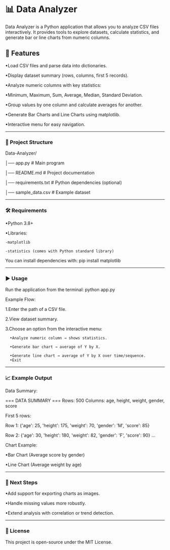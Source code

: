 # 📊 Data Analyzer #

Data Analyzer is a Python application that allows you to analyze CSV files interactively.
It provides tools to explore datasets, calculate statistics, and generate bar or line charts from numeric columns.

## 🚀 Features ##

•Load CSV files and parse data into dictionaries.

•Display dataset summary (rows, columns, first 5 records).

•Analyze numeric columns with key statistics:

•Minimum, Maximum, Sum, Average, Median, Standard Deviation.

•Group values by one column and calculate averages for another.

•Generate Bar Charts and Line Charts using matplotlib.

•Interactive menu for easy navigation.

_____________________________________________________________________________________________________________________________________________________________________________________

### 📂 Project Structure ###
Data-Analyzer/

│── app.py                # Main program

│── README.md             # Project documentation

│── requirements.txt      # Python dependencies (optional)

│── sample_data.csv       # Example dataset

_____________________________________________________________________________________________________________________________________________________________________________________
### 🛠️ Requirements ###

•Python 3.8+

•Libraries:

    -matplotlib
  
    -statistics (comes with Python standard library)

You can install dependencies with:
pip install matplotlib
_____________________________________________________________________________________________________________________________________________________________________________________
### ▶️ Usage ###

Run the application from the terminal:
python app.py

Example Flow:

1.Enter the path of a CSV file.

2.View dataset summary.

3.Choose an option from the interactive menu:

      •Analyze numeric column → shows statistics.
      
      •Generate bar chart → average of Y by X.
      
      •Generate line chart → average of Y by X over time/sequence.
      •Exit
_____________________________________________________________________________________________________________________________________________________________________________________
### 📈 Example Output ###
Data Summary:

=== DATA SUMMARY ===
Rows: 500
Columns: age, height, weight, gender, score

First 5 rows:

Row 1: {'age': 25, 'height': 175, 'weight': 70, 'gender': 'M', 'score': 85}

Row 2: {'age': 30, 'height': 180, 'weight': 82, 'gender': 'F', 'score': 90}
...

Chart Example:

•Bar Chart (Average score by gender)

•Line Chart (Average weight by age)
_____________________________________________________________________________________________________________________________________________________________________________________
### 📌 Next Steps ###

•Add support for exporting charts as images.

•Handle missing values more robustly.

•Extend analysis with correlation or trend detection.

_____________________________________________________________________________________________________________________________________________________________________________________
### 📜 License ###

This project is open-source under the MIT License.
